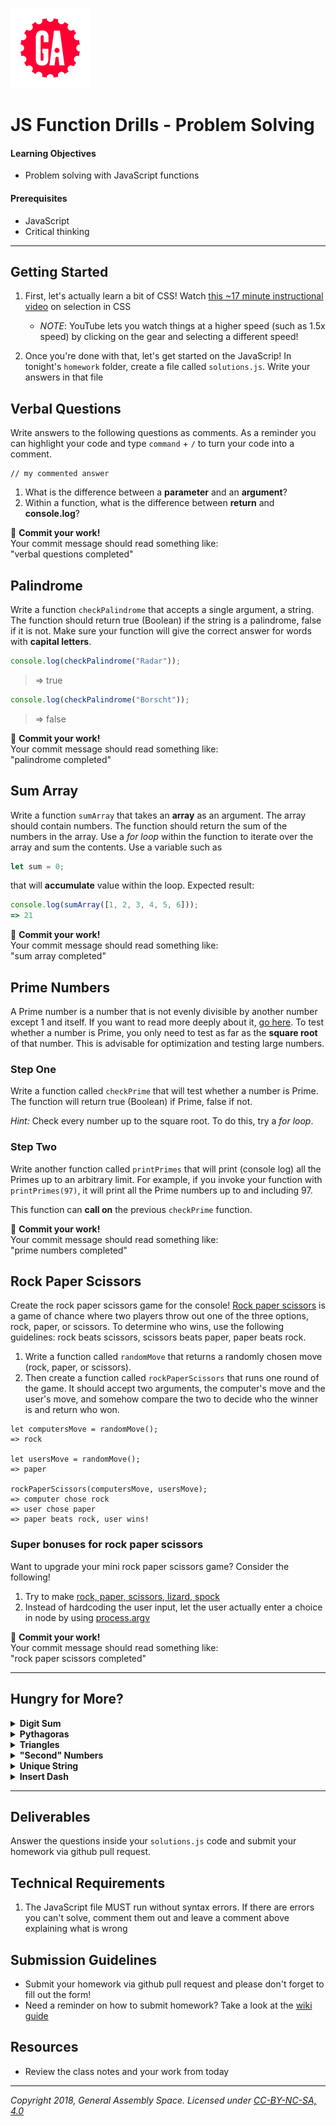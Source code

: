 [![General Assembly Logo](/ga_cog.png)](https://generalassemb.ly)

# JS Function Drills - Problem Solving

#### Learning Objectives

- Problem solving with JavaScript functions

#### Prerequisites

- JavaScript
- Critical thinking

---

## Getting Started

1. First, let's actually learn a bit of CSS! Watch [this ~17 minute instructional video](https://www.youtube.com/watch?v=g0Aq2kP5-CY&index=5&list=PLdnONIhPScST0Vy4LrIZiYKpFNoxgyH7J) on selection in CSS
    - _NOTE_: YouTube lets you watch things at a higher speed (such as 1.5x speed) by clicking on the gear and selecting a different speed! 

1. Once you're done with that, let's get started on the JavaScrip! In tonight's `homework` folder, create a file called `solutions.js`. Write your answers in that file

## Verbal Questions 

Write answers to the following questions as comments. As a reminder you can highlight your code and type `command` + `/` to turn your code into a comment.

```
// my commented answer
```

1. What is the difference between a **parameter** and an **argument**?
2. Within a function, what is the difference between **return** and **console.log**?

&#x1F534; **Commit your work!** <br>
Your commit message should read something like: <br>
"verbal questions completed"

## Palindrome 

Write a function `checkPalindrome` that accepts a single argument, a string. The function should return true (Boolean) if the string is a palindrome, false if it is not. Make sure your function will give the correct answer for words with **capital letters**.

```javascript
console.log(checkPalindrome("Radar"));
```

> => true

```javascript
console.log(checkPalindrome("Borscht"));
```

> => false

&#x1F534; **Commit your work!** <br>
Your commit message should read something like: <br>
"palindrome completed"

## Sum Array 

Write a function `sumArray` that takes an **array** as an argument.
The array should contain numbers. The function should return the sum of the numbers in the array.
Use a _for loop_ within the function to iterate over the array and sum the contents.
Use a variable such as 

```javascript
let sum = 0;
```

that will **accumulate** value within the loop.
Expected result:

```javascript
console.log(sumArray([1, 2, 3, 4, 5, 6]));
=> 21
```

&#x1F534; **Commit your work!** <br>
Your commit message should read something like: <br>
"sum array completed"

## Prime Numbers 

A Prime number is a number that is not evenly divisible by another number except 1 and itself. If you want to read more deeply about it, [go here](https://en.wikipedia.org/wiki/Prime_number).
To test whether a number is Prime, you only need to test as far as the **square root** of that number. This is advisable for optimization and testing large numbers.

### Step One

Write a function called `checkPrime` that will test whether a number is Prime. The function will return true (Boolean) if Prime, false if not.

_Hint:_ Check every number up to the square root. To do this, try a _for loop_.

### Step Two
Write another function called `printPrimes` that will print (console log) all the Primes up to an arbitrary limit. For example, if you invoke your function with `printPrimes(97)`, it will print all the Prime numbers up to and including 97.

This function can **call on** the previous `checkPrime` function.
</details>

&#x1F534; **Commit your work!** <br>
Your commit message should read something like: <br>
"prime numbers completed"


## Rock Paper Scissors

Create the rock paper scissors game for the console! [Rock paper scissors](https://en.wikipedia.org/wiki/Rock%E2%80%93paper%E2%80%93scissors) is a game of chance where two players throw out one of the three options, rock, paper, or scissors. To determine who wins, use the following guidelines: rock beats scissors, scissors beats paper, paper beats rock. 

1. Write a function called `randomMove` that returns a randomly chosen move (rock, paper, or scissors). 
1. Then create a function called `rockPaperScissors` that runs one round of the game. It should accept two arguments, the computer's move and the user's move, and somehow compare the two to decide who the winner is and return who won. 

```
let computersMove = randomMove();
=> rock

let usersMove = randomMove();
=> paper 

rockPaperScissors(computersMove, usersMove);
=> computer chose rock
=> user chose paper
=> paper beats rock, user wins!
```

### Super bonuses for rock paper scissors 

Want to upgrade your mini rock paper scissors game? Consider the following!

1. Try to make [rock, paper, scissors, lizard, spock](http://bigbangtheory.wikia.com/wiki/Rock_Paper_Scissors_Lizard_Spock)
1. Instead of hardcoding the user input, let the user actually enter a choice in node by using [process.argv](https://nodejs.org/docs/latest/api/process.html#process_process_argv)


&#x1F534; **Commit your work!** <br>
Your commit message should read something like: <br>
"rock paper scissors completed"

---

## Hungry for More? 

<details><summary><strong>Digit Sum</strong></summary>

Write a function `sumDigits` that accepts a number and returns the sum of its digits.

```
console.log(sumDigits(42));
```

> => 6

&#x1F534; **Commit your work!** <br>
Your commit message should read something like: <br>
"hfm digit sum completed"
</details>

<details><summary><strong>Pythagoras</strong></summary>

Write a function `calculateSide` that takes two arguments: `sideA` and `sideB`, and returns the solution for sideC using the Pythagorean theorem.
  
_hint:_ discover the Pythagorean Theorem on a website called google.com  
_hint:_ checkout the [Math methods](https://developer.mozilla.org/en-US/docs/Web/JavaScript/Reference/Global_Objects/Math) in javascript
```
console.log(calculateSide(8, 6));
=> 10
```

&#x1F534; **Commit your work!** <br>
Your commit message should read something like: <br>
"hfm pythagoras completed"
</details>

<details><summary><strong>Triangles</strong></summary>

Write a loop that console logs a **right isosceles triangle** made of '#' that has the height and length of the argument.

>Ex: argument is 7
```
#
##
###
####
#####
######
#######
```

Write a loop that console logs an **upside down right isosceles triangle** made of '#' that has the height and length of the argument.

>Ex: argument is 6
```
######
#####
####
###
##
#
```

&#x1F534; **Commit your work!** <br>
Your commit message should read something like: <br>
"hfm triangles completed"
</details>

<details><summary><strong>"Second" Numbers</strong></summary>

Write a function `secondNumbers` that takes an **array** as an argument and returns the second highest and second lowest numbers. Make it so that it works even if the array is out of order. 

```
console.log(secondNumbers([4,2,6,9,5]));
=> second highest: 6
=> second lowest: 4
```

&#x1F534; **Commit your work!** <br>
Your commit message should read something like: <br>
"hfm second numbers completed"
</details>


<details><summary><strong>Unique String</strong></summary>

Write a function `uniqueString` that takes a string as an argument and returns the string with any duplicate letters taken out. Meaning, only the first instance of a letter should remain in the string, thus returning a full string of unique characters (e.g. icecream => iceram). Make it work for just a single string with no spaces or punctuation. 

```
console.log(uniqueString("helloworld));
=> helowrd
```

&#x1F534; **Commit your work!** <br>
Your commit message should read something like: <br>
"hfm unique string completed"
</details>


<details><summary><strong>Insert Dash</strong></summary>

Write a function `insertDash` that accepts a number as a parameter and returns a string with a dash inserted between any consecutive **odd numbers**. There should not be a dash at the end, it goes only between numbers.
```javascript
console.log(insertDash(454793));
```
> => 4547-9-3

&#x1F534; **Commit your work!** <br>
Your commit message should read something like: <br>
"hfm insert dash completed"
</details>


---

## Deliverables

Answer the questions inside your `solutions.js` code and submit your homework via github pull request.

## Technical Requirements

1. The JavaScript file MUST run without syntax errors. If there are errors you can't solve, comment them out and leave a comment above explaining what is wrong

## Submission Guidelines

- Submit your homework via github pull request and please don't forget to fill out the form!
- Need a reminder on how to submit homework? Take a look at the [wiki guide](https://git.generalassemb.ly/Web-Development-Immersive-Remote/WDIR-Stan-Lee/wiki/Homework-Submission)

## Resources

- Review the class notes and your work from today

---

*Copyright 2018, General Assembly Space. Licensed under [CC-BY-NC-SA, 4.0](https://creativecommons.org/licenses/by-nc-sa/4.0/)*
